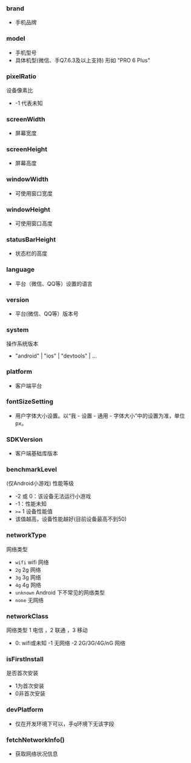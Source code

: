 ### **brand**
- 手机品牌

### **model**
- 手机型号
- 具体机型(微信、手Q7.6.3及以上支持) 形如 "PRO 6 Plus"

### **pixelRatio**
设备像素比
- -1 代表未知

### **screenWidth**
- 屏幕宽度

### **screenHeight**
- 屏幕高度

### **windowWidth**
- 可使用窗口宽度

### **windowHeight**
- 可使用窗口高度

### **statusBarHeight**
- 状态栏的高度

### **language**
- 平台（微信、QQ等）设置的语言

### **version**
- 平台(微信、QQ等）版本号

### **system**
操作系统版本
- "android" | "ios" | "devtools" | ...

### **platform**
- 客户端平台

### **fontSizeSetting**
- 用户字体大小设置。以“我 - 设置 - 通用 - 字体大小”中的设置为准，单位 px。

### **SDKVersion**
- 客户端基础库版本

### **benchmarkLevel**
(仅Android小游戏) 性能等级
- -2 或 0：该设备无法运行小游戏
- -1：性能未知
- `>=` 1 设备性能值
- 该值越高，设备性能越好(目前设备最高不到50)

### **networkType**
网络类型
- `wifi`	wifi 网络
- `2g`	2g 网络
- `3g`	3g 网络
- `4g`	4g 网络
- `unknown`	Android 下不常见的网络类型
- `none`	无网络

### **networkClass**
网络类型 1 电信 ，2 联通 ，3 移动
- 0: wifi或未知
-1 无网络
-2 2G/3G/4G/nG 网络

### **isFirstInstall**
是否首次安装
- 1为首次安装
- 0非首次安装

### **devPlatform**
- 仅在开发环境下可以，手q环境下无该字段

### **fetchNetworkInfo()**
- 获取网络状况信息
